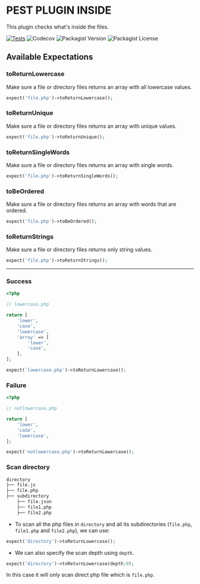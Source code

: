 # PEST PLUGIN INSIDE

This plugin checks what's inside the files.


[![Tests](https://github.com/faissaloux/pest-plugin-inside/actions/workflows/tests.yml/badge.svg)](https://github.com/faissaloux/pest-plugin-inside/actions/workflows/tests.yml) ![Codecov](https://img.shields.io/codecov/c/github/faissaloux/pest-plugin-inside) ![Packagist Version](https://img.shields.io/packagist/v/faissaloux/pest-plugin-inside) ![Packagist License](https://img.shields.io/packagist/l/faissaloux/pest-plugin-inside)

## Available Expectations
### toReturnLowercase
Make sure a file or directory files returns an array with all lowercase values.
```php
expect('file.php')->toReturnLowercase();
```

### toReturnUnique
Make sure a file or directory files returns an array with unique values.
```php
expect('file.php')->toReturnUnique();
```

### toReturnSingleWords
Make sure a file or directory files returns an array with single words.
```php
expect('file.php')->toReturnSingleWords();
```

### toBeOrdered
Make sure a file or directory files returns an array with words that are ordered.
```php
expect('file.php')->toBeOrdered();
```

### toReturnStrings
Make sure a file or directory files returns only string values.
```php
expect('file.php')->toReturnStrings();
```

----

### Success

```php
<?php

// lowercase.php

return [
    'lower',
    'case',
    'lowercase',
    'array' => [
        'lower',
        'case',
    ],
];

```

```php
expect('lowercase.php')->toReturnLowercase();
```

### Failure

```php
<?php

// notlowercase.php

return [
    'lower',
    'caSe',
    'lowercase',
];

```

```php
expect('notlowercase.php')->toReturnLowercase();
```

### Scan directory

```bash
directory
├── file.js
├── file.php
├── subdirectory
    ├── file.json
    ├── file1.php
    ├── file2.php
```

- To scan all the php files in `directory` and all its subdirectories (`file.php`, `file1.php` and `file2.php`), we can use:
```php
expect('directory')->toReturnLowercase();
```

- We can also specify the scan depth using `depth`.
```php
expect('directory')->toReturnLowercase(depth:0);
```
In this case it will only scan direct php file which is `file.php`.
